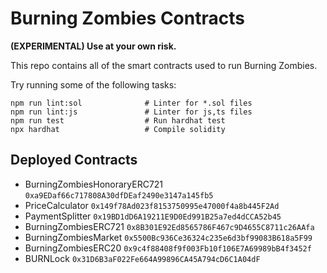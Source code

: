 # Burning Zombies Contracts

**(EXPERIMENTAL) Use at your own risk.**

This repo contains all of the smart contracts used to run Burning Zombies.

Try running some of the following tasks:

```shell
npm run lint:sol              # Linter for *.sol files
npm run lint:js               # Linter for js,ts files
npm run test                  # Run hardhat test
npx hardhat                   # Compile solidity
```

## Deployed Contracts

- BurningZombiesHonoraryERC721 `0xa9EDaf66c717808A30dfDEaf2490e3147a145fb5`
- PriceCalculator `0x149f78Ad023f8153750995e47000f4a8b445F2Ad`
- PaymentSplitter `0x19BD1dD6A19211E9D0Ed991B25a7ed4dCCA52b45`
- BurningZombiesERC721 `0x8B301E92Ed8565786F467c9D4655C8711c26AAfa`
- BurningZombiesMarket `0x5500Bc936Ce36324c235e6d3bf99083B618a5F99`
- BurningZombiesERC20 `0x9c4f88408f9f003Fb10f106E7A69989bB4f3452f`
- BURNLock `0x31D6B3aF022Fe664A99896CA45A794cD6C1A04dF`
